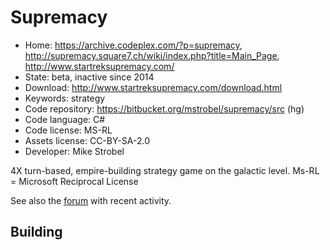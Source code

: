 # Supremacy

- Home: https://archive.codeplex.com/?p=supremacy, http://supremacy.square7.ch/wiki/index.php?title=Main_Page, http://www.startreksupremacy.com/
- State: beta, inactive since 2014
- Download: http://www.startreksupremacy.com/download.html
- Keywords: strategy
- Code repository: https://bitbucket.org/mstrobel/supremacy/src (hg)
- Code language: C#
- Code license: MS-RL
- Assets license: CC-BY-SA-2.0
- Developer: Mike Strobel

4X turn-based, empire-building strategy game on the galactic level.
Ms-RL = Microsoft Reciprocal License

See also the [forum](https://www.armadafleetcommand.com/onscreen/botf/viewforum.php?f=300) with recent activity. 

## Building
